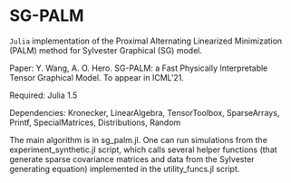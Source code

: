# SG-PALM

`Julia` implementation of the Proximal Alternating Linearized Minimization (PALM) method for Sylvester Graphical (SG) model.

Paper: Y. Wang, A. O. Hero. SG-PALM: a Fast Physically Interpretable Tensor Graphical Model. To appear in ICML'21. 

Required: Julia 1.5

Dependencies: Kronecker, LinearAlgebra, TensorToolbox, SparseArrays, Printf, SpecialMatrices, Distributions, Random

The main algorithm is in sg_palm.jl. One can run simulations from the experiment_synthetic.jl script, which calls several helper functions (that generate sparse covariance matrices and data from the Sylvester generating equation) implemented in the utility_funcs.jl script.

